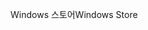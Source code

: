 <span data-ttu-id="485b0-101">Windows 스토어</span><span class="sxs-lookup"><span data-stu-id="485b0-101">Windows Store</span></span>